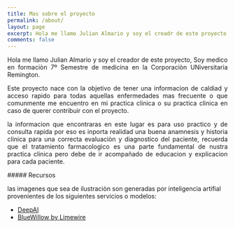 ```yaml
---
title: Mas sobre el proyecto
permalink: /about/
layout: page
excerpt: Hola me llamo Julian Almario y soy el creadr de este proyecto, Soy medico en formaciòn 7º Semestre de medicina en la Corporaciòn UNiversitaria Remington.
comments: false
---
```

<p style="text-align: justify;">
Hola me llamo Julian Almario y soy el creador de este proyecto, Soy medico en formaciòn 7º Semestre de medicina en la Corporaciòn UNiversitaria Remington.
</p>
<p style="text-align: justify;">
Este proyecto nace con la objetivo de tener una informacion de caldiad y acceso rapido para todas aquellas enfermedades mas frecuente o que comunmente me encuentro en mi practica clinica o su practica clinica en caso de querer contribuir con el proyecto.
</p>
<p style="text-align: justify;">
la informacion que encontraras en este lugar es para uso practico y de consulta rapida por eso es inporta realidad una buena anamnesis y historia clinica para una correcta evaluaciòn y diagnostico del paciente, recuerda que el tratamiento farmacologìco es una parte fundamental de nustra practica clinica pero debe de ir acompañado de educacion y explicacion para cada paciente.
</p>
##### Recursos

las imagenes que sea de ilustraciòn son generadas por inteligencia artifial provenientes de los siguientes servicios o modelos:

- [DeepAI](https://deepai.org)
- [BlueWillow by Limewire](https://www.bluewillow.ai/)

